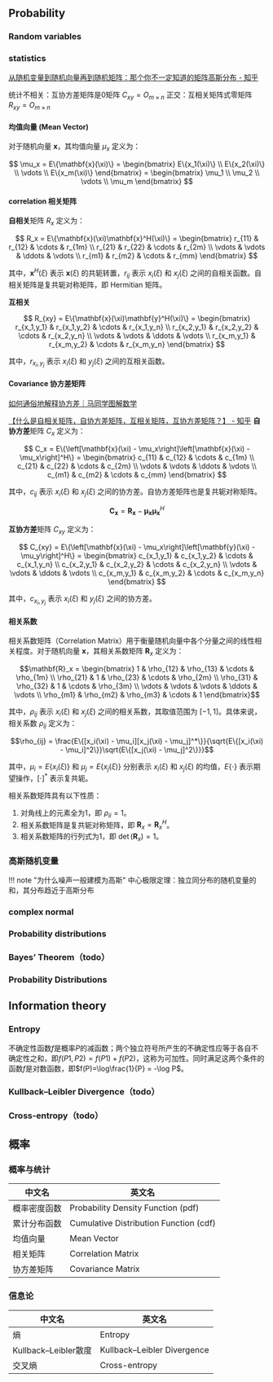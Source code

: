 ## Probability
### Random variables


### statistics

[从随机变量到随机向量再到随机矩阵：那个你不一定知道的矩阵高斯分布 - 知乎](https://zhuanlan.zhihu.com/p/26286575)

统计不相关：互协方差矩阵是0矩阵 $C_{xy} = O_{m\times n}$
正交：互相关矩阵式零矩阵 $R_{xy} = O_{m\times n}$

#### 均值向量 (Mean Vector)
对于随机向量 $\mathbf{x}$，其均值向量 $\mu_x$ 定义为：

$$
\mu_x = E\{\mathbf{x}(\xi)\} = \begin{bmatrix} E\{x_1(\xi)\} \\ E\{x_2(\xi)\} \\ \vdots \\ E\{x_m(\xi)\} \end{bmatrix} = \begin{bmatrix} \mu_1 \\ \mu_2 \\ \vdots \\ \mu_m \end{bmatrix}
$$



#### correlation 相关矩阵
**自相关**矩阵 $R_x$ 定义为：

$$
R_x = E\{\mathbf{x}(\xi)\mathbf{x}^H(\xi)\} = \begin{bmatrix} r_{11} & r_{12} & \cdots & r_{1m} \\ r_{21} & r_{22} & \cdots & r_{2m} \\ \vdots & \vdots & \ddots & \vdots \\ r_{m1} & r_{m2} & \cdots & r_{mm} \end{bmatrix}
$$

其中，$\mathbf{x}^H(\xi)$ 表示 $\mathbf{x}(\xi)$ 的共轭转置，$r_{ij}$ 表示 $x_i(\xi)$ 和 $x_j(\xi)$ 之间的自相关函数。自相关矩阵是复共轭对称矩阵，即 Hermitian 矩阵。


**互相关**

$$
R_{xy} = E\{\mathbf{x}(\xi)\mathbf{y}^H(\xi)\} = \begin{bmatrix} r_{x_1,y_1} & r_{x_1,y_2} & \cdots & r_{x_1,y_n} \\ r_{x_2,y_1} & r_{x_2,y_2} & \cdots & r_{x_2,y_n} \\ \vdots & \vdots & \ddots & \vdots \\ r_{x_m,y_1} & r_{x_m,y_2} & \cdots & r_{x_m,y_n} \end{bmatrix}
$$

其中，$r_{x_i,y_j}$ 表示 $x_i(\xi)$ 和 $y_j(\xi)$ 之间的互相关函数。


#### Covariance 协方差矩阵 

[如何通俗地解释协方差｜马同学图解数学](https://www.bilibili.com/video/BV1gY4y187TL)

[【什么是自相关矩阵，自协方差矩阵，互相关矩阵，互协方差矩阵？】 - 知乎](https://zhuanlan.zhihu.com/p/447221519)
**自协方差**矩阵 $C_x$ 定义为：

$$
C_x = E\{\left[\mathbf{x}(\xi) - \mu_x\right]\left[\mathbf{x}(\xi) - \mu_x\right]^H\} = \begin{bmatrix} c_{11} & c_{12} & \cdots & c_{1m} \\ c_{21} & c_{22} & \cdots & c_{2m} \\ \vdots & \vdots & \ddots & \vdots \\ c_{m1} & c_{m2} & \cdots & c_{mm} \end{bmatrix}
$$

其中，$c_{ij}$ 表示 $x_i(\xi)$ 和 $x_j(\xi)$ 之间的协方差。自协方差矩阵也是复共轭对称矩阵。

$$
\mathbf{C_x} = \mathbf{R_x} - \mathbf{\mu_x} \mathbf{\mu_x}^H
$$


**互协方差**矩阵 $C_{xy}$ 定义为：

$$
C_{xy} = E\{\left[\mathbf{x}(\xi) - \mu_x\right]\left[\mathbf{y}(\xi) - \mu_y\right]^H\} = \begin{bmatrix} c_{x_1,y_1} & c_{x_1,y_2} & \cdots & c_{x_1,y_n} \\ c_{x_2,y_1} & c_{x_2,y_2} & \cdots & c_{x_2,y_n} \\ \vdots & \vdots & \ddots & \vdots \\ c_{x_m,y_1} & c_{x_m,y_2} & \cdots & c_{x_m,y_n} \end{bmatrix}
$$

其中，$c_{x_i,y_j}$ 表示 $x_i(\xi)$ 和 $y_j(\xi)$ 之间的协方差。

#### 相关系数

相关系数矩阵（Correlation Matrix）用于衡量随机向量中各个分量之间的线性相关程度。对于随机向量 $\mathbf{x}$，其相关系数矩阵 $\mathbf{R}_x$ 定义为：

$$\mathbf{R}_x = \begin{bmatrix} 1 & \rho_{12} & \rho_{13} & \cdots & \rho_{1m} \\ \rho_{21} & 1 & \rho_{23} & \cdots & \rho_{2m} \\ \rho_{31} & \rho_{32} & 1 & \cdots & \rho_{3m} \\ \vdots & \vdots & \vdots & \ddots & \vdots \\ \rho_{m1} & \rho_{m2} & \rho_{m3} & \cdots & 1 \end{bmatrix}$$

其中，$\rho_{ij}$ 表示 $x_i(\xi)$ 和 $x_j(\xi)$ 之间的相关系数，其取值范围为 $[-1, 1]$。具体来说，相关系数 $\rho_{ij}$ 定义为：

$$\rho_{ij} = \frac{E\{[x_i(\xi) - \mu_i][x_j(\xi) - \mu_j]^*\}}{\sqrt{E\{[x_i(\xi) - \mu_i]^2\}}\sqrt{E\{[x_j(\xi) - \mu_j]^2\}}}$$

其中，$\mu_i = E\{x_i(\xi)\}$ 和 $\mu_j = E\{x_j(\xi)\}$ 分别表示 $x_i(\xi)$ 和 $x_j(\xi)$ 的均值，$E\{\cdot\}$ 表示期望操作，$[\cdot]^*$ 表示复共轭。

相关系数矩阵具有以下性质：
1. 对角线上的元素全为1，即 $\rho_{ii} = 1$。
2. 相关系数矩阵是复共轭对称矩阵，即 $\mathbf{R}_x = \mathbf{R}_x^H$。
3. 相关系数矩阵的行列式为1，即 $\det(\mathbf{R}_x) = 1$。



### 高斯随机变量
!!! note "为什么噪声一般建模为高斯"
    中心极限定理：独立同分布的随机变量的和，其分布趋近于高斯分布
### complex normal

### Probability distributions
### Bayes’ Theorem（todo）



### Probability Distributions

## Information theory
### Entropy

不确定性函数$f$是概率$P$的减函数；两个独立符号所产生的不确定性应等于各自不确定性之和，即$f(P1,P2)=f(P1)+f(P2)$，这称为可加性。同时满足这两个条件的函数$f$是对数函数，即$f(P)=\log\frac{1}{P} = -\log P$。


### Kullback–Leibler Divergence（todo）

### Cross-entropy（todo）


## 概率
### 概率与统计

| 中文名             | 英文名                        |
|--------------------|-------------------------------|
| 概率密度函数       | Probability Density Function (pdf) |
| 累计分布函数       | Cumulative Distribution Function (cdf) |
| 均值向量           | Mean Vector                   |
| 相关矩阵           | Correlation Matrix            |
| 协方差矩阵         | Covariance Matrix             |


### 信息论

| 中文名             | 英文名                        |
|--------------------|-------------------------------|
| 熵                 | Entropy                       |
| Kullback–Leibler散度 | Kullback–Leibler Divergence   |
| 交叉熵             | Cross-entropy                 |
